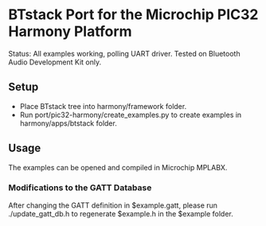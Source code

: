 # BTstack Port for the Microchip PIC32 Harmony Platform

Status: All examples working, polling UART driver. Tested on Bluetooth Audio Development Kit only.

## Setup

- Place BTstack tree into harmony/framework folder. 
- Run port/pic32-harmony/create_examples.py to create examples in harmony/apps/btstack folder.

## Usage

The examples can be opened and compiled in Microchip MPLABX.

### Modifications to the GATT Database

After changing the GATT definition in $example.gatt, please run ./update_gatt_db.h to regenerate $example.h in the $example folder.
